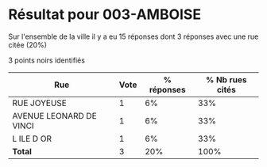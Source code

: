 # Résultat pour 003-AMBOISE

Sur l'ensemble de la ville il y a eu 15 réponses dont 3 réponses avec une rue citée (20%)

3 points noirs identifiés

| Rue | Vote | % réponses | % Nb rues cités|
|-----|------|------------|----------------|
| RUE JOYEUSE | 1 | 6% | 33%|
| AVENUE LEONARD DE VINCI | 1 | 6% | 33%|
| L ILE D OR | 1 | 6% | 33%|
| **Total** | 3 | 20% | 100%|
